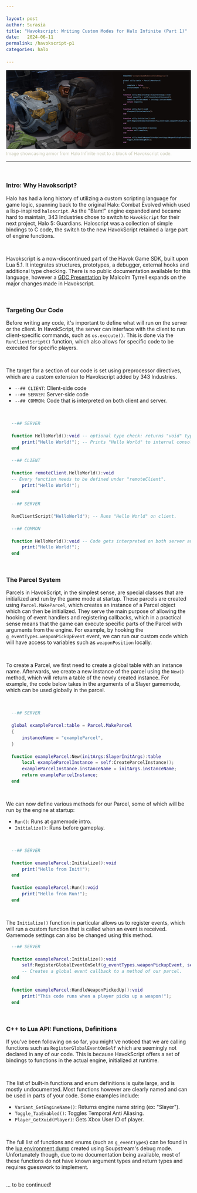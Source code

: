 ```yaml
---

layout: post
author: Surasia
title: "Havokscript: Writing Custom Modes for Halo Infinite (Part 1)"
date:   2024-06-11
permalink: /havokscript-p1
categories: halo

---
```


![Havokscript Thumbnail](/assets/images/havokscript.jpg)
<span style="font-size:12px;color:#c9c9b5;">
  Image showcasing armor from Halo Infinite next to a block of Havokscript code.
</span>

<hr>
<br>

### Intro: Why Havokscript?

Halo has had a long history of utilizing a custom scripting language for game logic, spanning back to the original Halo: Combat Evolved which used a lisp-inspired `haloscript`. As the "Blam!" engine expanded and became hard to maintain, 343 Industries chose to switch to `HavokScript` for their next project, Halo 5: Guardians. Haloscript was a collection of simple bindings to C code, the switch to the new HavokScript retained a large part of engine functions.

<br>

Havokscript is a now-discontinued part of the Havok Game SDK, built upon Lua 5.1. It integrates structures, prototypes, a debugger, external hooks and additional type checking. There is no public documentation available for this language, however a [GDC Presentation](https://ubm-twvideo01.s3.amazonaws.com/o1/vault/gdc2011/slides/Malcolm_Tyrrell_Programming_EfficientLuaScripting.pdf) by Malcolm Tyrrell expands on the major changes made in Havokscript.

<br>

### Targeting Our Code

Before writing any code, it's important to define what will run on the server or the  client. In HavokScript, the server can interface with the client to run client-specific commands, such as `os.execute()`. This is done via the `RunClientScript()` function, which also allows for specific code to be executed for specific players.

<br>

The target for a section of our code is set using preprocessor directives, which are a custom extension to Havokscript added by 343 Industries.

- `--## CLIENT`: Client-side code
- `--## SERVER`: Server-side code
- `--## COMMON`: Code that is interpreted on both client and server.

<br>

```lua
  --## SERVER

  function HelloWorld():void -- optional type check: returns "void" type.
      print("Hello World!"); -- Prints "Hello World" to internal console.
  end

  --## CLIENT

  function remoteClient.HelloWorld():void 
  -- Every function needs to be defined under "remoteClient".
      print("Hello World!");
  end

  --## SERVER

  RunClientScript("HelloWorld"); -- Runs "Hello World" on client.

  --## COMMON

  function HelloWorld():void -- Code gets interpreted on both server and client.
      print("Hello World!");
  end
```

<br>

### The Parcel System

Parcels in HavokScript, in the simplest sense, are special classes that are initialized and run by the game mode at startup. These parcels are created using `Parcel.MakeParcel`, which creates an instance of a Parcel object which can then be initialized. They serve the main purpose of allowing the hooking of event handlers and registering callbacks, which in a practical sense means that the game can execute specific parts of the Parcel with arguments from the engine. For example, by hooking the `g_eventTypes.weaponPickUpEvent` event, we can run our custom code which will have access to variables such as `weaponPosition` locally.

<br>

To create a Parcel, we first need to create a global table with an instance name. Afterwards, we create a new instance of the parcel using the `New()` method, which will return a table of the newly created instance. For example, the code below takes in the arguments of a Slayer gamemode, which can be used globally in the parcel.

<br>

```lua
  --## SERVER

  global exampleParcel:table = Parcel.MakeParcel
  {
      instanceName = "exampleParcel",
  }

  function exampleParcel:New(initArgs:SlayerInitArgs):table
      local exampleParcelInstance = self:CreateParcelInstance();
      exampleParcelInstance.instanceName = initArgs.instanceName;
      return exampleParcelInstance;
  end
```

<br>

We can now define various methods for our Parcel, some of which will be run by the engine at startup:

- `Run()`: Runs at gamemode intro.
- `Initialize()`: Runs before gameplay.

<br>

```lua
  --## SERVER

  function exampleParcel:Initialize():void
      print("Hello from Init!");
  end

  function exampleParcel:Run():void
      print("Hello from Run!");
  end
```

<br>

The `Initialize()` function in particular allows us to register events, which will run a custom function that is called when an event is received. Gamemode settings can also be changed using this method.

```lua
  --## SERVER

  function exampleParcel:Initialize():void
      self:RegisterGlobalEventOnSelf(g_eventTypes.weaponPickupEvent, self.HandleWeaponPickedUp)
      -- Creates a global event callback to a method of our parcel.
  end

  function exampleParcel:HandleWeaponPickedUp():void
      print("This code runs when a player picks up a weapon!");
  end
```

<br>

### C++ to Lua API: Functions, Definitions
If you've been following on so far, you might've noticed that we are calling functions such as `RegisterGlobalEventOnSelf` which are seemingly not declared in any of our code. This is because HavokScript offers a set of bindings to functions in the actual engine, initialized at runtime.

<br>

The list of built-in functions and enum definitions is quite large, and is mostly undocumented. Most functions however are clearly named and can be used in parts of your code. Some examples include:
- `Variant_GetEngineName()`: Returns engine name string (ex: "Slayer").
- `Toggle_TaaEnabled()`: Toggles Temporal Anti Aliasing.
- `Player_GetXuid(Player)`: Gets Xbox User ID of player.

<br>

The full list of functions and enums (such as `g_eventTypes`) can be found in the [lua environment dump](/assets/env_alphabetical.json) created using Soupstream's debug mode. Unfortunately though, due to no documentation being available, most of these functions do not have known argument types and return types and requires guesswork to implement.

<br>
...
to be continued!